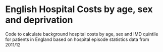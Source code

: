 # English Hospital Costs by age, sex and deprivation

Code to calculate background hospital costs by age, sex and IMD quintile for patients in England based on hospital episode statistics data from 2011/12
